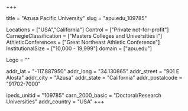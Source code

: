 
+++

title = "Azusa Pacific University"
slug = "apu.edu_109785"

Locations = ["USA","California"]
Control = ["Private not-for-profit"]
CarnegieClassification = ["Masters Colleges and Universities I"]
AthleticConferences = ["Great Northeast Athletic Conference"]
InstitutionalSize = ["10,000 - 19,999"]
domain = ["apu.edu"]

Logo = ""

addr_lat = "-117.887950"
addr_long = "34.130865"
addr_street = "901 E Alosta"
addr_city = "Azusa"
addr_state = "California"
addr_postalcode = "91702-7000"

ipeds_unitid = "109785"
carn_2000_basic = "Doctoral/Research Universities"
addr_country = "USA"
+++
    
